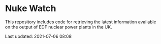 # Nuke Watch

This repository includes code for retrieving the latest information available on the output of EDF nuclear power plants in the UK.

Last updated: 2021-07-06 08:08